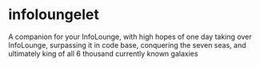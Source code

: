 infoloungelet
=============

A companion for your InfoLounge, with high hopes of one day taking over InfoLounge, surpassing it in code base, conquering the seven seas, and ultimately king of all 6 thousand currently known galaxies
